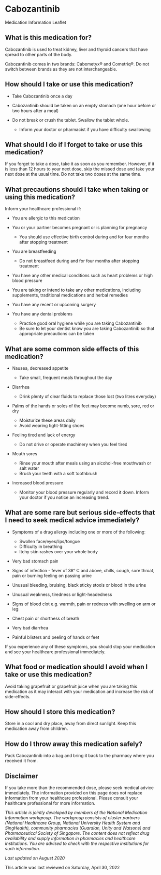 # Cabozantinib

Medication Information Leaflet

What is this medication for?
----------------------------

Cabozantinib is used to treat kidney, liver and thyroid cancers that have spread to other parts of the body.

Cabozantinib comes in two brands: Cabometyx® and Cometriq®. Do not switch between brands as they are not interchangeable.

How should I take or use this medication?
-----------------------------------------

* Take Cabozantinib once a day
* Cabozantinib should be taken on an empty stomach (one hour before or two hours after a meal)
* Do not break or crush the tablet. Swallow the tablet whole.

  + Inform your doctor or pharmacist if you have difficulty swallowing

What should I do if I forget to take or use this medication?
------------------------------------------------------------

If you forget to take a dose, take it as soon as you remember. However, if it is less than 12 hours to your next dose, skip the missed dose and take your next dose at the usual time. Do not take two doses at the same time.

What precautions should I take when taking or using this medication?
--------------------------------------------------------------------

Inform your healthcare professional if:

* You are allergic to this medication
* You or your partner becomes pregnant or is planning for pregnancy

  + You should use effective birth control during and for four months after stopping treatment
* You are breastfeeding

  + Do not breastfeed during and for four months after stopping treatment
* You have any other medical conditions such as heart problems or high blood pressure
* You are taking or intend to take any other medications, including supplements, traditional medications and herbal remedies
* You have any recent or upcoming surgery
* You have any dental problems

  + Practice good oral hygiene while you are taking Cabozantinib
  + Be sure to let your dentist know you are taking Cabozantinib so that appropriate precautions can be taken

What are some common side effects of this medication?
-----------------------------------------------------

* Nausea, decreased appetite

  + Take small, frequent meals throughout the day
* Diarrhea

  + Drink plenty of clear fluids to replace those lost (two litres everyday)
* Palms of the hands or soles of the feet may become numb, sore, red or dry

  + Moisturize these areas daily
  + Avoid wearing tight-fitting shoes
* Feeling tired and lack of energy

  + Do not drive or operate machinery when you feel tired
* Mouth sores

  + Rinse your mouth after meals using an alcohol-free mouthwash or salt water
  + Brush your teeth with a soft toothbrush
* Increased blood pressure

  + Monitor your blood pressure regularly and record it down. Inform your doctor if you notice an increasing trend.

What are some rare but serious side-effects that I need to seek medical advice immediately?
-------------------------------------------------------------------------------------------

* Symptoms of a drug allergy including one or more of the following:

  + Swollen face/eyes/lips/tongue
  + Difficulty in breathing
  + Itchy skin rashes over your whole body
* Very bad stomach pain
* Signs of infection - fever of 38° C and above, chills, cough, sore throat, pain or burning feeling on passing urine
* Unusual bleeding, bruising, black sticky stools or blood in the urine
* Unusual weakness, tiredness or light-headedness
* Signs of blood clot e.g. warmth, pain or redness with swelling on arm or leg
* Chest pain or shortness of breath
* Very bad diarrhea
* Painful blisters and peeling of hands or feet

If you experience any of these symptoms, you should stop your medication and see your healthcare professional immediately.

What food or medication should I avoid when I take or use this medication?
--------------------------------------------------------------------------

Avoid taking grapefruit or grapefruit juice when you are taking this medication as it may interact with your medication and increase the risk of side-effects.

How should I store this medication?
-----------------------------------

Store in a cool and dry place, away from direct sunlight. Keep this medication away from children.

How do I throw away this medication safely?
-------------------------------------------

Pack Cabozantinib into a bag and bring it back to the pharmacy where you received it from.

Disclaimer
----------

  

If you take more than the recommended dose, please seek medical advice immediately. The information provided on this page does not replace information from your healthcare professional. Please consult your healthcare professional for more information.

*This article is jointly developed by members of the National Medication Information workgroup. The workgroup consists of cluster partners (National Healthcare Group, National University Health System and SingHealth), community pharmacies (Guardian, Unity and Watsons) and Pharmaceutical Society of Singapore. The content does not reflect drug availability and supply information in pharmacies and healthcare institutions. You are advised to check with the respective institutions for such information.*

*Last updated on August 2020*

This article was last reviewed on
Saturday, April 30, 2022